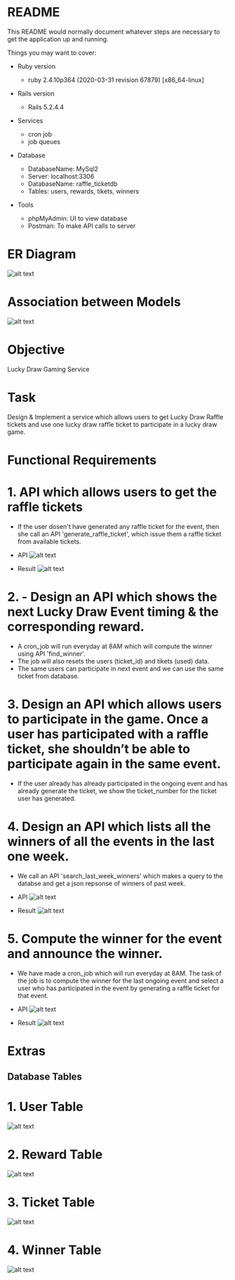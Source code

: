# README

This README would normally document whatever steps are necessary to get the
application up and running.

Things you may want to cover:

* Ruby version
    * ruby 2.4.10p364 (2020-03-31 revision 67879) [x86_64-linux]

* Rails version
    * Rails 5.2.4.4

* Services
    * cron job
    * job queues

* Database
    * DatabaseName: MySql2
    * Server: localhost:3306
    * DatabaseName: raffle_ticketdb
    * Tables: users, rewards, tikets, winners

* Tools
    * phpMyAdmin: UI to view database
    * Postman: To make API calls to server

# ER Diagram
![alt text](https://github.com/Sanjit-Prasad/Raffle_Ticket/blob/main/images/ER.png?raw=true)

# Association between Models
![alt text](https://github.com/Sanjit-Prasad/Raffle_Ticket/blob/main/images/6.png?raw=true)


# Objective
Lucky Draw Gaming Service

# Task
Design & Implement a service which allows users to get Lucky Draw Raffle tickets and use one lucky draw raffle ticket to participate in a lucky draw game.

# Functional Requirements

# 1. API which allows users to get the raffle tickets

* If the user dosen't have generated any raffle ticket for the event, then she call an API 'generate_raffle_ticket', which issue them a raffle ticket from available tickets.

* API
![alt text](https://github.com/Sanjit-Prasad/Raffle_Ticket/blob/main/images/1.1.png?raw=true)

* Result
![alt text](https://github.com/Sanjit-Prasad/Raffle_Ticket/blob/main/images/1.2.png?raw=true)

# 2. - Design an API which shows the next Lucky Draw Event timing & the corresponding reward.

* A cron_job will run everyday at 8AM which will compute the winner using API 'find_winner'.
* The job will also resets the users (ticket_id) and tikets (used) data.
* The same users can participate in next event and we can use the same ticket from database.

# 3. Design an API which allows users to participate in the game. Once a user has participated with a raffle ticket, she shouldn’t be able to participate again in the same event.

* If the user already has already participated in the ongoing event and has already generate the ticket, we show the ticket_number for the ticket user has generated.

# 4. Design an API which lists all the winners of all the events in the last one week.

* We call an API 'search_last_week_winners' which makes a query to the databse and get a json repsonse of winners of past week.

* API 
![alt text](https://github.com/Sanjit-Prasad/Raffle_Ticket/blob/main/images/4.1.png?raw=true)

* Result
![alt text](https://github.com/Sanjit-Prasad/Raffle_Ticket/blob/main/images/4.2.png?raw=true)

# 5. Compute the winner for the event and announce the winner.

* We have made a cron_job which will run everyday at 8AM. The task of the job is to compute the winner for the last ongoing event and select a user who has participated in the event by generating a raffle ticket for that event.

* API
![alt text](https://github.com/Sanjit-Prasad/Raffle_Ticket/blob/main/images/5.1.png?raw=true)

* Result
![alt text](https://github.com/Sanjit-Prasad/Raffle_Ticket/blob/main/images/5.2.png?raw=true)


# Extras

## Database Tables

# 1. User Table
![alt text](https://github.com/Sanjit-Prasad/Raffle_Ticket/blob/main/images/user.png?raw=true)

# 2. Reward Table
![alt text](https://github.com/Sanjit-Prasad/Raffle_Ticket/blob/main/images/reward.png?raw=true)

# 3. Ticket Table
![alt text](https://github.com/Sanjit-Prasad/Raffle_Ticket/blob/main/images/ticket.png?raw=true)

# 4. Winner Table
![alt text](https://github.com/Sanjit-Prasad/Raffle_Ticket/blob/main/images/winner.png?raw=true)
